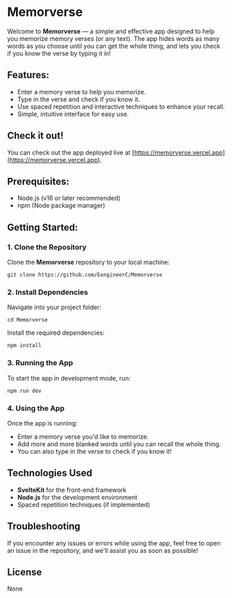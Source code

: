 
# Memorverse

Welcome to **Memorverse** — a simple and effective app designed to help you memorize memory verses (or any text). The app hides words as many words as you choose until you can get the whole thing, and lets you check if you know the verse by typing it in!

## Features:
- Enter a memory verse to help you memorize.
- Type in the verse and check if you know it.
- Use spaced repetition and interactive techniques to enhance your recall.
- Simple, intuitive interface for easy use.

## Check it out!

You can check out the app deployed live at [https://memorverse.vercel.app](https://memorverse.vercel.app).

## Prerequisites:

- Node.js (v16 or later recommended)
- npm (Node package manager)

## Getting Started:

### 1. Clone the Repository

Clone the **Memorverse** repository to your local machine:

```
git clone https://github.com/EengineerC/Memorverse
```

### 2. Install Dependencies

Navigate into your project folder:

```
cd Memorverse
```

Install the required dependencies:

```
npm install
```

### 3. Running the App

To start the app in development mode, run:

```
npm run dev
```

### 4. Using the App

Once the app is running:

- Enter a memory verse you'd like to memorize.
- Add more and more blanked words until you can recall the whole thing.
- You can also type in the verse to check if you know it!

## Technologies Used

- **SvelteKit** for the front-end framework
- **Node.js** for the development environment
- Spaced repetition techniques (if implemented)

## Troubleshooting

If you encounter any issues or errors while using the app, feel free to open an issue in the repository, and we'll assist you as soon as possible!

## License

None
